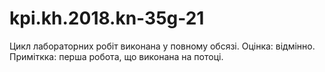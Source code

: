 # kpi.kh.2018.kn-35g-21

Цикл лабораторних робіт виконана у повному обсязі.
Оцінка: відмінно.
Приміткка: перша робота, що виконана на потоці.
